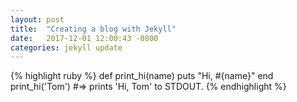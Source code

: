 ```yaml
---
layout: post
title:  "Creating a blog with Jekyll"
date:   2017-12-01 12:00:43 -0800
categories: jekyll update
---
```

{% highlight ruby %}
def print_hi(name)
  puts "Hi, #{name}"
end
print_hi('Tom')
#=> prints 'Hi, Tom' to STDOUT.
{% endhighlight %}
